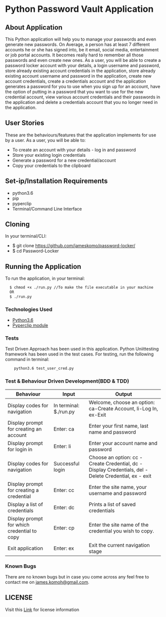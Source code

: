 # Python Password Vault Application

## About Application
This Python application will help you to manage your passwords and even generate new passwords. On Average, a person has at least 7 different accounts he or she has signed into, be it email, social media, entertainment or job portal accounts. It becomes really hard to remember all those passwords and even create new ones. As a user, you will be able to create a password locker account with your details, a login username and password, store already existing account credentials in the application, store already existing account username and password in the application, create new account credentials, create a credentials account and the application generates a password for you to use when you sign up for an account, have the option of putting in a password that you want to use for the new credential account, view various account credentials and their passwords in the application and delete a credentials account that you no longer need in the application.

## User Stories
These are the behaviours/features that the application implements for use by a user.
As a user, you will be able to:
- To create an account with your details - log in and password
- Store your existing login credentials
- Generate a password for a new credential/account
- Copy your credentials to the clipboard

## Set-ip/Installation Requirements
- python3.6
- pip
- pyperclip
- Terminal/Command Line Interface

## Cloning
In your terminal/CLI:
-   $ git clone https://github.com/jameskomo/password-locker/
-   $ cd Password-Locker
## Running the Application
To run the application, in your terminal:

```sh
  $ chmod +x ./run.py //To make the file executable in your machine
  OR
  $ ./run.py
  ```
  

### Technologies Used

- [Python3.6](https://www.python.org)
- [Pyperclip module](https://pypi.org/project/pyperclip/)


### Tests
Test Driven Approach has been used in this application. Python Uniittesting framework has been used in the test cases. For testing, run the following command in terminal:
```sh
    python3.6 test_user_cred.py
```



### Test & Behaviour Driven Development(BDD & TDD)

| Behaviour                                   | Input                              | Output                                                                                                |
|---------------------------------------------|------------------------------------|-------------------------------------------------------------------------------------------------------|
| Display codes for navigation                | In terminal: $./run.py | Welcome, choose an option: ca-Create Account, li-Log In, ex-Exit                                      |
| Display prompt for creating an account      | Enter: ca                          | Enter your first name, last name and password                                                         |
| Display prompt for login in                 | Enter: li                          | Enter your account name and password                                                                  |
| Display codes for navigation                | Successful login                   | Choose an option: cc - Create Credential, dc - Display Credentials, del - Delete Credential, ex - exit |
| Display prompt for creating a credential    | Enter: cc                          | Enter the site name, your username and password                                                       |
| Display a list of credentials               | Enter: dc                          | Prints a list of saved credentials                                                                    |
| Display prompt for which credential to copy | Enter: cp                        | Enter the site name of the credential you wish to copy.                                               |
| Exit application                            | Enter: ex                          | Exit the current navigation stage                                                                     |



### Known Bugs
There are no known bugs but in case you come across any feel free to contact me on james.komoh@gmail.com.

## LICENSE

Visit this [Link](https://github.com/jameskomo/password-locker/blob/master/LICENSE) for license information

